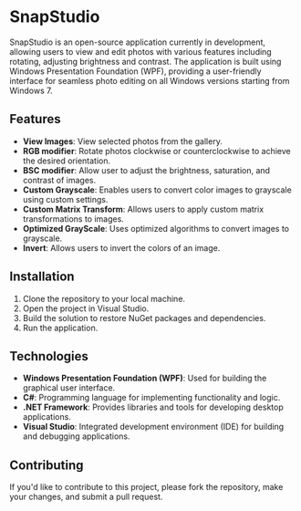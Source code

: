 # SnapStudio

SnapStudio is an open-source application currently in development, allowing users to view and edit photos with various features including rotating, adjusting brightness and contrast. The application is built using Windows Presentation Foundation (WPF), providing a user-friendly interface for seamless photo editing on all Windows versions starting from Windows 7.

## Features

- **View Images**: View selected photos from the gallery.
- **RGB modifier**: Rotate photos clockwise or counterclockwise to achieve the desired orientation.
- **BSC modifier**: Allow user to adjust the brightness, saturation, and contrast of images.
- **Custom Grayscale**: Enables users to convert color images to grayscale using custom settings. 
- **Custom Matrix Transform**: Allows users to apply custom matrix transformations to images.
- **Optimized GrayScale**: Uses optimized algorithms to convert images to grayscale.
- **Invert**: Allows users to invert the colors of an image.

## Installation

1. Clone the repository to your local machine.
2. Open the project in Visual Studio.
3. Build the solution to restore NuGet packages and dependencies.
4. Run the application.

## Technologies

- **Windows Presentation Foundation (WPF)**: Used for building the graphical user interface.
- **C#**: Programming language for implementing functionality and logic.
- **.NET Framework**: Provides libraries and tools for developing desktop applications.
- **Visual Studio**: Integrated development environment (IDE) for building and debugging applications.

## Contributing

If you'd like to contribute to this project, please fork the repository, make your changes, and submit a pull request.
